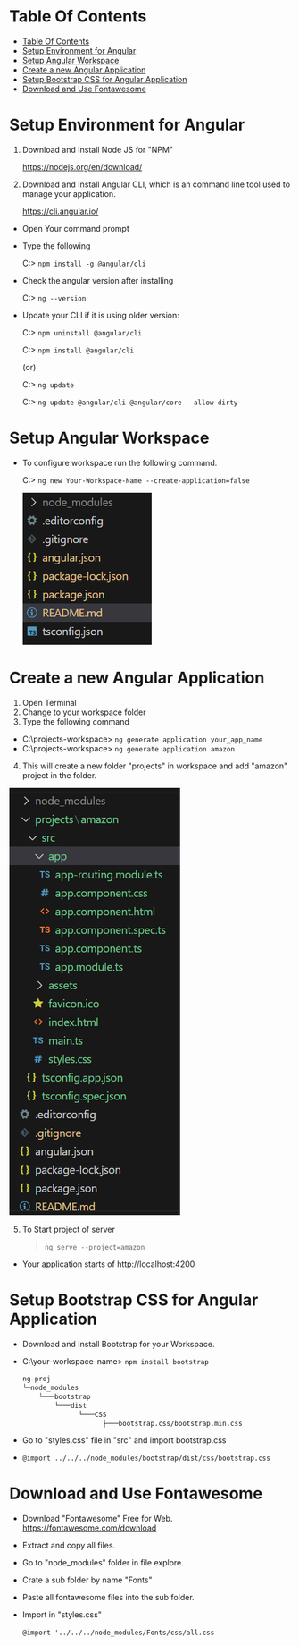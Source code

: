 # Table Of Contents

- [Table Of Contents](#table-of-contents)
- [Setup Environment for Angular](#setup-environment-for-angular)
- [Setup Angular Workspace](#setup-angular-workspace)
- [Create a new Angular Application](#create-a-new-angular-application)
- [Setup Bootstrap CSS for Angular Application](#setup-bootstrap-css-for-angular-application)
- [Download and Use Fontawesome](#download-and-use-fontawesome)

# Setup Environment for Angular

1. Download and Install Node JS for "NPM"

   https://nodejs.org/en/download/

2. Download and Install Angular CLI, which is an command line tool used to manage your application.

   https://cli.angular.io/

- Open Your command prompt
- Type the following

  C:\> `npm install -g @angular/cli`

- Check the angular version after installing

  C:\> `ng --version`

- Update your CLI if it is using older version:

  C:\> `npm uninstall @angular/cli`

  C:\> `npm install @angular/cli`

  (or)

  C:\> `ng update`

  C:\> `ng update @angular/cli @angular/core --allow-dirty`

# Setup Angular Workspace

- To configure workspace run the following command.

  C:\> `ng new Your-Workspace-Name --create-application=false`

  ![Alt text](workspace.png)

# Create a new Angular Application

1. Open Terminal
2. Change to your workspace folder
3. Type the following command

- C:\projects-workspace> `ng generate application your_app_name`
- C:\projects-workspace> `ng generate application amazon`

4. This will create a new folder "projects" in workspace and add "amazon" project in the folder.

![Project files](./projects/amazon/src/assets/proj-folders.png)

5. To Start project of server

   > `ng serve --project=amazon`

- Your application starts of http://localhost:4200

# Setup Bootstrap CSS for Angular Application

- Download and Install Bootstrap for your Workspace.
- C:\your-workspace-name> `npm install bootstrap`

      ng-proj
      └─node_modules
          └───bootstrap
              └───dist
                    └───CSS
                          ├───bootstrap.css/bootstrap.min.css

- Go to "styles.css" file in "src" and import bootstrap.css
- `@import ../../../node_modules/bootstrap/dist/css/bootstrap.css`

# Download and Use Fontawesome

- Download "Fontawesome" Free for Web.
  https://fontawesome.com/download
- Extract and copy all files.
- Go to "node_modules" folder in file explore.
- Crate a sub folder by name "Fonts"
- Paste all fontawesome files into the sub folder.
- Import in "styles.css"

  `@import '../../../node_modules/Fonts/css/all.css`
